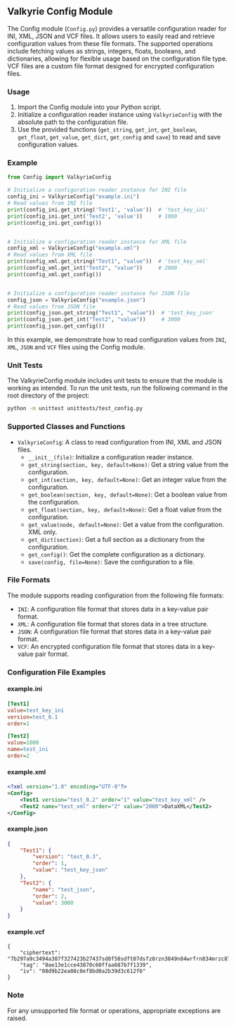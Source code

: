 ## Valkyrie Config Module

The Config module (`Config.py`) provides a versatile configuration reader for INI, XML, JSON and VCF files. 
It allows users to easily read and retrieve configuration values from these file formats. 
The supported operations include fetching values as strings, integers, floats, booleans, and dictionaries, allowing for flexible usage based on the configuration file type. 
VCF files are a custom file format designed for encrypted configuration files.

### Usage

1. Import the Config module into your Python script.
2. Initialize a configuration reader instance using `ValkyrieConfig` with the absolute path to the configuration file.
3. Use the provided functions (`get_string`, `get_int`, `get_boolean`, `get_float`, `get_value`, `get_dict`, `get_config` and `save`) to read and save configuration values.

### Example

```python
from Config import ValkyrieConfig

# Initialize a configuration reader instance for INI file
config_ini = ValkyrieConfig("example.ini")
# Read values from INI file
print(config_ini.get_string('Test1', 'value'))  # 'test_key_ini'
print(config_ini.get_int('Test2', 'value'))     # 1000
print(config_ini.get_config())


# Initialize a configuration reader instance for XML file
config_xml = ValkyrieConfig("example.xml")
# Read values from XML file
print(config_xml.get_string("Test1", "value"))  # 'test_key_xml'
print(config_xml.get_int("Test2", "value"))     # 2000
print(config_xml.get_config())


# Initialize a configuration reader instance for JSON file
config_json = ValkyrieConfig("example.json")
# Read values from JSON file
print(config_json.get_string("Test1", "value"))  # 'test_key_json'
print(config_json.get_int("Test2", "value"))     # 3000
print(config_json.get_config())
```

In this example, we demonstrate how to read configuration values from `INI`, `XML`, `JSON` and `VCF` files using the Config module.


### Unit Tests

The ValkyrieConfig module includes unit tests to ensure that the module is working as intended. To run the unit tests, 
run the following command in the root directory of the project:

```bash
python -m unittest unittests/test_config.py
```


### Supported Classes and Functions
- `ValkyrieConfig`: A class to read configuration from INI, XML and JSON files.
    - `__init__(file)`: Initialize a configuration reader instance.
    - `get_string(section, key, default=None)`: Get a string value from the configuration.
    - `get_int(section, key, default=None)`: Get an integer value from the configuration.
    - `get_boolean(section, key, default=None)`: Get a boolean value from the configuration.
    - `get_float(section, key, default=None)`: Get a float value from the configuration.
    - `get_value(node, default=None)`: Get a value from the configuration. XML only.
    - `get_dict(section)`: Get a full section as a dictionary from the configuration.
    - `get_config()`: Get the complete configuration as a dictionary.
    - `save(config, file=None)`: Save the configuration to a file.

### File Formats

The module supports reading configuration from the following file formats:
- `INI`: A configuration file format that stores data in a key-value pair format.
- `XML`: A configuration file format that stores data in a tree structure.
- `JSON`: A configuration file format that stores data in a key-value pair format.
- `VCF`: An encrypted configuration file format that stores data in a key-value pair format.

### Configuration File Examples

#### example.ini

```ini
[Test1]
value=test_key_ini
version=test_0.1
order=1

[Test2]
value=1000
name=test_ini
order=2
```

#### example.xml

```xml
<?xml version="1.0" encoding="UTF-8"?>
<Config>
    <Test1 version="test_0.2" order="1" value="test_key_xml" />
    <Test2 name="test_xml" order="2" value="2000">DataXML</Test2>
</Config>
```

#### example.json

```json
{
    "Test1": {
        "version": "test_0.3",
        "order": 1,
        "value": "test_key_json"
    },
    "Test2": {
        "name": "test_json",
        "order": 2,
        "value": 3000
    }
}
```

#### example.vcf

```vcf
{
    "ciphertext": "7b297a9c3494a387f327423b27437sd8f58sdft87dsfz8rzn3849n84wrfrn834mrzc8734nrgh8vn3487rcf34c03622b19a7f2bd761e452478839189b50bd84bcb010cf11735834c84ba18ed7e270c4154133c25634f55144f79b2e38cf26303b78f0ad85dde533a75abdeefc821469782cd45879aa1b3dcd53ccae1bda0254919e482a17c0fbe10f0e",
    "tag": "0ae13e1cce43870c60ffaa687b7f1339",
    "iv": "08d9b22ea08c0ef8bd0a2b39d3c612f6"
}
```

### Note

For any unsupported file format or operations, appropriate exceptions are raised.
